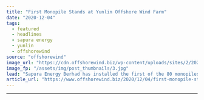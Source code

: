 ```yaml
---
title: "First Monopile Stands at Yunlin Offshore Wind Farm"
date: "2020-12-04"
tags: 
  - featured
  - headlines
  - sapura energy
  - yunlin
  - offshorewind
source: "offshorewind"
image_url: "https://cdn.offshorewind.biz/wp-content/uploads/sites/2/2020/12/04111003/First-Monopile-Stands-at-Yunlin-Offshore-Wind-Farm.jpg"
image_fp: "/assets/img/post_thumbnails/3.jpg"
lead: "Sapura Energy Berhad has installed the first of the 80 monopiles at the 640"
article_url: "https://www.offshorewind.biz/2020/12/04/first-monopile-stands-at-yunlin-offshore-wind-farm/"
---
```


---
